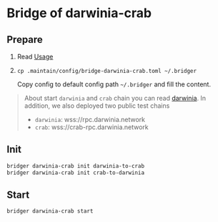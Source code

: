 Bridge of darwinia-crab
===

## Prepare

1. Read [Usage](../../../docs/Useage.md)
2. `cp .maintain/config/bridge-darwinia-crab.toml ~/.bridger`

   Copy config to default config path `~/.bridger` and fill the content.

> About start `darwinia` and `crab` chain you can read [darwinia](https://github.com/darwinia-network/darwinia#building).
> In addition, we also deployed two public test chains
> - `darwinia`: wss://rpc.darwinia.network
> - `crab`: wss://crab-rpc.darwinia.network

## Init

```bash
bridger darwinia-crab init darwinia-to-crab
bridger darwinia-crab init crab-to-darwinia
```

## Start


```bash
bridger darwinia-crab start
```
